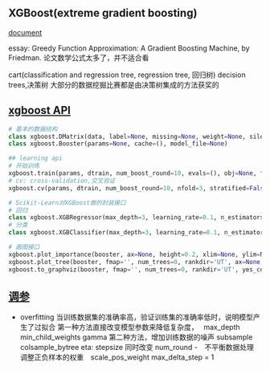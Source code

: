 ## XGBoost(extreme gradient boosting)
[document](http://xgboost.readthedocs.io/en/latest/model.html#model-and-parameters)

essay: Greedy Function Approximation: A Gradient Boosting Machine, by Friedman.
论文数学公式太多了，并不适合看


cart(classification and regression tree, regression tree, 回归树)
decision trees,决策树
大部分的数据挖掘比赛都是由决策树集成的方法获奖的


## [xgboost API](http://xgboost.readthedocs.io/en/latest/python/python_api.html)
```python
# 基本的数据结构
class xgboost.DMatrix(data, label=None, missing=None, weight=None, silent=False, feature_names=None, feature_types=None)
class xgboost.Booster(params=None, cache=(), model_file=None)

## learning api
# 开始训练
xgboost.train(params, dtrain, num_boost_round=10, evals=(), obj=None, feval=None, maximize=False, early_stopping_rounds=None, evals_result=None, verbose_eval=True, xgb_model=None, callbacks=None, learning_rates=None)¶
# cv: cross-validation,交叉验证
xgboost.cv(params, dtrain, num_boost_round=10, nfold=3, stratified=False, folds=None, metrics=(), obj=None, feval=None, maximize=False, early_stopping_rounds=None, fpreproc=None, as_pandas=True, verbose_eval=None, show_stdv=True, seed=0, callbacks=None, shuffle=True)

# Scikit-Learn对XGBoost做的封装接口
# 回归
class xgboost.XGBRegressor(max_depth=3, learning_rate=0.1, n_estimators=100, silent=True, objective='reg:linear', booster='gbtree', n_jobs=1, nthread=None, gamma=0, min_child_weight=1, max_delta_step=0, subsample=1, colsample_bytree=1, colsample_bylevel=1, reg_alpha=0, reg_lambda=1, scale_pos_weight=1, base_score=0.5, random_state=0, seed=None, missing=None, **kwargs)
# 分类
class xgboost.XGBClassifier(max_depth=3, learning_rate=0.1, n_estimators=100, silent=True, objective='binary:logistic', booster='gbtree', n_jobs=1, nthread=None, gamma=0, min_child_weight=1, max_delta_step=0, subsample=1, colsample_bytree=1, colsample_bylevel=1, reg_alpha=0, reg_lambda=1, scale_pos_weight=1, base_score=0.5, random_state=0, seed=None, missing=None, **kwargs)

# 画图接口
xgboost.plot_importance(booster, ax=None, height=0.2, xlim=None, ylim=None, title='Feature importance', xlabel='F score', ylabel='Features', importance_type='weight', max_num_features=None, grid=True, **kwargs)
xgboost.plot_tree(booster, fmap='', num_trees=0, rankdir='UT', ax=None, **kwargs)
xgboost.to_graphviz(booster, fmap='', num_trees=0, rankdir='UT', yes_color='#0000FF', no_color='#FF0000', **kwargs)
```


## [调参](http://xgboost.readthedocs.io/en/latest/how_to/param_tuning.html)
- overfitting
    当训练数据集的准确率高，验证训练集的准确率低时，说明模型产生了过拟合
    第一种方法直接改变模型参数来降低复杂度，　
        max_depth
        min_child_weights
        gamma
    第二种方法，增加训练数据的噪声
        subsample
        colsample_bytree
        eta: stepsize 同时改变 num_round
-　不平衡数据处理
调整正负样本的权重　scale_pos_weight
max_delta_step = 1  



